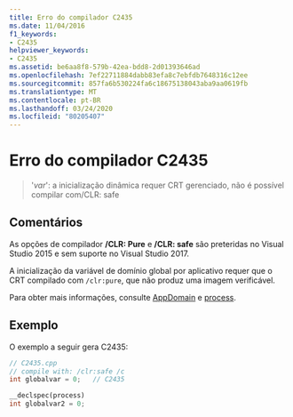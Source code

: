 ```yaml
---
title: Erro do compilador C2435
ms.date: 11/04/2016
f1_keywords:
- C2435
helpviewer_keywords:
- C2435
ms.assetid: be6aa8f8-579b-42ea-bdd8-2d01393646ad
ms.openlocfilehash: 7ef22711884dabb83efa8c7ebfdb7648316c12ee
ms.sourcegitcommit: 857fa6b530224fa6c18675138043aba9aa0619fb
ms.translationtype: MT
ms.contentlocale: pt-BR
ms.lasthandoff: 03/24/2020
ms.locfileid: "80205407"
---
```

# <a name="compiler-error-c2435"></a>Erro do compilador C2435

> '*var*': a inicialização dinâmica requer CRT gerenciado, não é possível compilar com/CLR: safe

## <a name="remarks"></a>Comentários

As opções de compilador **/CLR: Pure** e **/CLR: safe** são preteridas no Visual Studio 2015 e sem suporte no Visual Studio 2017.

A inicialização da variável de domínio global por aplicativo requer que o CRT compilado com `/clr:pure`, que não produz uma imagem verificável.

Para obter mais informações, consulte [AppDomain](../../cpp/appdomain.md) e [process](../../cpp/process.md).

## <a name="example"></a>Exemplo

O exemplo a seguir gera C2435:

```cpp
// C2435.cpp
// compile with: /clr:safe /c
int globalvar = 0;   // C2435

__declspec(process)
int globalvar2 = 0;
```
